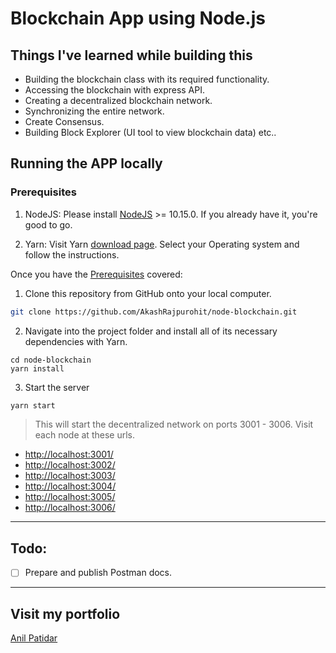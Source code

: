 # Blockchain App using Node.js

## Things I've learned while building this
* Building the blockchain class with its required functionality.
* Accessing the blockchain with express API.
* Creating a decentralized blockchain network.
* Synchronizing the entire network.
* Create Consensus.
* Building Block Explorer (UI tool to view blockchain data) etc..

## Running the APP locally

### Prerequisites
1. NodeJS:
Please install [NodeJS](https://nodejs.org/en/) >= 10.15.0. If you already have it, you're good to go.

2. Yarn:
Visit Yarn [download page](https://yarnpkg.com/en/docs/install). Select your Operating system and follow the instructions.

Once you have the [Prerequisites](#prerequisites) covered:

1. Clone this repository from GitHub onto your local computer.

```sh
git clone https://github.com/AkashRajpurohit/node-blockchain.git
```

2. Navigate into the project folder and install all of its necessary dependencies with Yarn.

```
cd node-blockchain
yarn install
```
3. Start the server
```sh
yarn start
```

> This will start the decentralized network on ports 3001 - 3006. Visit each node at these urls.

* [http://localhost:3001/](http://localhost:3001/)
* [http://localhost:3002/](http://localhost:3002/)
* [http://localhost:3003/](http://localhost:3003/)
* [http://localhost:3004/](http://localhost:3004/)
* [http://localhost:3005/](http://localhost:3005/)
* [http://localhost:3006/](http://localhost:3006/)
---

## Todo:
* [ ] Prepare and publish Postman docs.

---

## Visit my portfolio
[Anil Patidar](https://github.com/AnilNITT)
